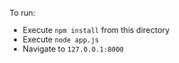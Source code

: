 
To run:

- Execute `npm install` from this directory
- Execute `node app.js`
- Navigate to `127.0.0.1:8000`
